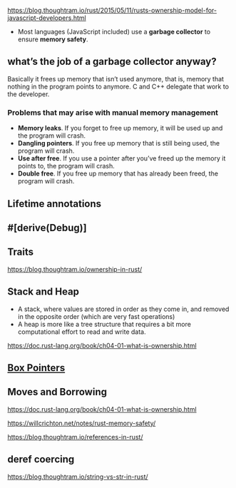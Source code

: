 https://blog.thoughtram.io/rust/2015/05/11/rusts-ownership-model-for-javascript-developers.html

- Most languages (JavaScript included) use a **garbage collector** to ensure **memory safety**.

## what’s the job of a garbage collector anyway?
 
Basically it frees up memory that isn’t used anymore, that is, memory that nothing in the program points to anymore. C and C++ delegate that work to the developer.

### Problems that may arise with manual memory management

- **Memory leaks**. If you forget to free up memory, it will be used up and the program will crash.
- **Dangling pointers**. If you free up memory that is still being used, the program will crash.
- **Use after free**. If you use a pointer after you’ve freed up the memory it points to, the program will crash.
- **Double free**. If you free up memory that has already been freed, the program will crash.

## Lifetime annotations

## #[derive(Debug)]

## Traits

https://blog.thoughtram.io/ownership-in-rust/

## Stack and Heap

- A stack, where values are stored in order as they come in, and removed in the opposite order (which are very fast operations)
- A heap is more like a tree structure that requires a bit more computational effort to read and write data.

https://doc.rust-lang.org/book/ch04-01-what-is-ownership.html

## [Box Pointers](https://doc.rust-lang.org/book/ch15-02-deref.html?highlight=Box%3CT%3E#defining-our-own-smart-pointer)

## Moves and Borrowing

https://doc.rust-lang.org/book/ch04-01-what-is-ownership.html

https://willcrichton.net/notes/rust-memory-safety/

https://blog.thoughtram.io/references-in-rust/

## deref coercing

https://blog.thoughtram.io/string-vs-str-in-rust/


